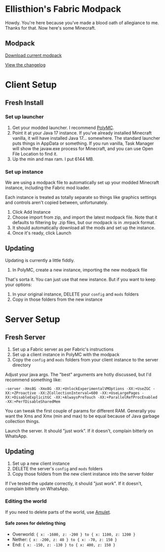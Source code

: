 # Ellisthion's Fabric Modpack

Howdy. You're here because you've made a blood oath of allegiance to me. Thanks for that. Now here's some Minecraft.

## Modpack

[Download current modpack](https://github.com/Ellisthion/minecraft-fabric-1.19/releases/latest)

[View the changelog](/CHANGELOG.md)

# Client Setup

## Fresh Install

### Set up launcher

1. Get your modded launcher. I recommend [PolyMC](https://polymc.org/).
2. Point it at your Java 17 instance. If you've already installed Minecraft vanilla, it will have installed Java 17... somewhere. The standard launcher puts things in AppData or something. If you run vanilla, Task Manager will show the javaw.exe process for Minecraft, and you can use Open File Location to find it.
3. Up the min and max ram. I put 6144 MB.

### Set up instance

We are using a modpack file to automatically set up your modded Minecraft instance, including the Fabric mod loader.

Each instance is treated as totally separate so things like graphics settings and controls aren't copied between, unfortunately.

1. Click Add Instance
2. Choose import from zip, and import the latest modpack file. Note that it defaults to filtering by .zip files, but our modpack is in .mrpack format.
3. It should automatically download all the mods and set up the instance.
4. Once it's ready, click Launch

## Updating

Updating is currently a little fiddly.

1. In PolyMC, create a new instance, importing the new modpack file

That's sorta it. You can just use that new instance. But if you want to keep your options:

1. In your original instance, DELETE your `config` and `mods` folders
2. Copy in those folders from the new instance

# Server Setup

## Fresh Server

1. Set up a Fabric server as per Fabric's instructions
2. Set up a client instance in PolyMC with the modpack
3. Copy the `config` and `mods` folders from your client instance to the server directory

Adjust your java args. The "best" arguments are hotly discussed, but I'd recommend something like:

`-server -Xms8G -Xmx8G -XX:+UnlockExperimentalVMOptions -XX:+UseZGC -XX:+ZProactive -XX:ZCollectionInterval=600 -XX:+UseLargePages -XX:+DisableExplicitGC -XX:+AlwaysPreTouch -XX:+ParallelRefProcEnabled -XX:+PerfDisableSharedMem`

You can tweak the first couple of params for different RAM. Generally you want the Xms and Xmx (min and max) to be equal because of Java garbage collection things.

Launch the server. It should "just work". If it doesn't, complain bitterly on WhatsApp.

## Updating

1. Set up a new client instance
2. DELETE the server's `config` and `mods` folders
3. Copy those folders from the new client instance into the server folder

If I've tested the update correctly, it should "just work". If it doesn't, complain bitterly on WhatsApp.

### Editing the world

If you need to delete parts of the world, use [Amulet](https://www.amuletmc.com/).

#### Safe zones for deleting thing
- Overworld: `{ x: -1600, z: -200 } to { x: 1100, z: 1200 }`
- Nether: `{ x: -200, z: 40 } to { x: -70, z: 150 }`
- End: `{ x: -150, z: -130 } to { x: 400, z: 150 }`
